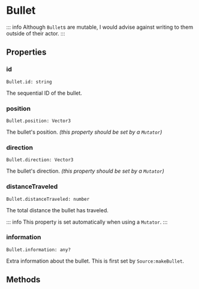 # Bullet

::: info
Although `Bullet`s are mutable, I would advise against writing to them outside of their actor.
:::

## Properties

### id

```luau
Bullet.id: string
```

The sequential ID of the bullet.

### position

```luau
Bullet.position: Vector3
```

The bullet's position. _(this property should be set by a `Mutator`)_

### direction

```luau
Bullet.direction: Vector3
```

The bullet's direction. _(this property should be set by a `Mutator`)_

### distanceTraveled

```luau
Bullet.distanceTraveled: number
```

The total distance the bullet has traveled.

::: info
This property is set automatically when using a `Mutator`.
:::

### information

```luau
Bullet.information: any?
```

Extra information about the bullet. This is first set by `Source:makeBullet`.

## Methods
